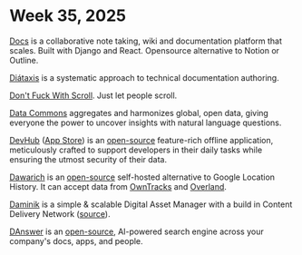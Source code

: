 # Week 35, 2025

[Docs](https://github.com/suitenumerique/docs) is a collaborative note taking, wiki and documentation platform that scales. Built with Django and React. Opensource alternative to Notion or Outline.

[Diátaxis](https://diataxis.fr) is a systematic approach to technical documentation authoring.

[Don't Fuck With Scroll](https://dontfuckwithscroll.com). Just let people scroll.

[Data Commons](https://datacommons.org) aggregates and harmonizes global, open data, giving everyone the power to uncover insights with natural language questions.

[DevHub](https://wangchujiang.com/DevHub/) ([App Store](https://apps.apple.com/app/devhub/id6476452351)) is an [open-source](https://github.com/jaywcjlove/DevHub) feature-rich offline application, meticulously crafted to support developers in their daily tasks while ensuring the utmost security of their data.

[Dawarich](https://dawarich.app/) is an [open-source](https://github.com/Freika/dawarich) self-hosted alternative to Google Location History. It can accept data from [OwnTracks](https://owntracks.org/booklet/guide/apps/) and [Overland](https://overland.p3k.app).

[Daminik](https://daminik.com/) is a simple & scalable Digital Asset Manager with a build in Content Delivery Network ([source](https://github.com/daminikhq/daminik)).

[DAnswer](https://www.danswer.ai) is an [open-source](https://github.com/danswer-ai/danswer), AI-powered search engine across your company's docs, apps, and people.